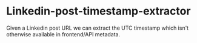 # Linkedin-post-timestamp-extractor
Given a Linkedin post URL we can extract the UTC timestamp which isn't otherwise available in frontend/API metadata. 
